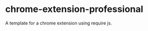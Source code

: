 chrome-extension-professional
=============================

A template for a chrome extension using require js.